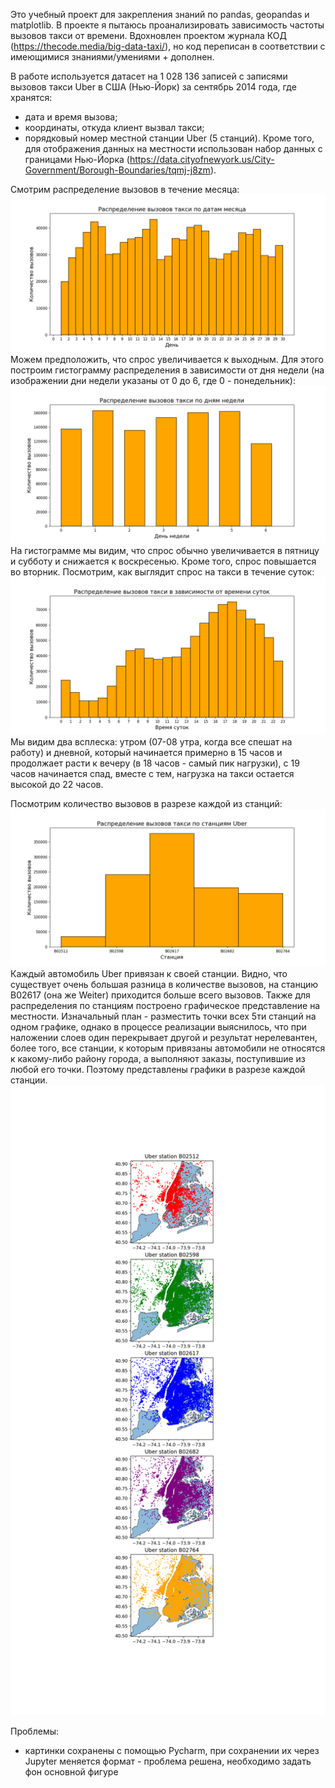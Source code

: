 Это учебный проект для закрепления знаний по pandas, geopandas и matplotlib.
В проекте я пытаюсь проанализировать зависимость частоты вызовов такси от времени.
Вдохновлен проектом журнала КОД (https://thecode.media/big-data-taxi/), но код переписан в соответствии с имеющимися знаниями/умениями + дополнен.

В работе используется датасет на 1 028 136 записей с записями вызовов такси Uber в США (Нью-Йорк) за сентябрь 2014 года, где хранятся:
- дата и время вызова;
- координаты, откуда клиент вызвал такси;
- порядковый номер местной станции Uber (5 станций).
Кроме того, для отображения данных на местности использован набор данных с границами Нью-Йорка (https://data.cityofnewyork.us/City-Government/Borough-Boundaries/tqmj-j8zm).

Смотрим распределение вызовов в течение месяца: 
![распределение день](https://github.com/AnyaMankova/taxi/blob/main/images/Day.png)
Можем предположить, что спрос увеличивается к выходным. Для этого построим гистограмму распределения в зависимости от дня недели (на изображении дни недели указаны от 0 до 6, где 0 - понедельник):
![распределение день недели](https://github.com/AnyaMankova/taxi/blob/main/images/Day_of_week.png)
На гистограмме мы видим, что спрос обычно увеличивается в пятницу и субботу и снижается к воскресенью. Кроме того, спрос повышается во вторник. 
Посмотрим, как выглядит спрос на такси в течение суток:
![распределение по часам](https://github.com/AnyaMankova/taxi/blob/main/images/Hour.png)
Мы видим два всплеска: утром (07-08 утра, когда все спешат на работу) и дневной, который начинается примерно в 15 часов и продолжает расти к вечеру (в 18 часов - самый пик нагрузки), с 19 часов начинается спад, вместе с тем, нагрузка на такси остается высокой до 22 часов.

Посмотрим количество вызовов в разрезе каждой из станций:
![распределение по станциям](https://github.com/AnyaMankova/taxi/blob/main/images/Uber_base.png)
Каждый автомобиль Uber привязан к своей станции. Видно, что существует очень большая разница в количестве вызовов,  на станцию B02617 (она же Weiter) приходится больше всего вызовов. 
Также для распределения по станциям построено графическое представление на местности.
Изначальный план - разместить точки всех 5ти станций на одном графике, однако в процессе реализации выяснилось, что при наложении слоев один перекрывает другой и результат нерелевантен, более того, все станции, к которым привязаны автомобили не относятся к какому-либо району города, а выполняют заказы, поступившие из любой его точки. Поэтому представлены графики в разрезе каждой станции.
![распределение на карте](https://github.com/AnyaMankova/taxi/blob/main/images/Uber_geo.png)



Проблемы:
- картинки сохранены с помощью Pycharm, при сохранении их через Jupyter меняется формат - проблема решена, необходимо задать фон основной фигуре

